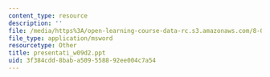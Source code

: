 ```yaml
---
content_type: resource
description: ''
file: /media/https%3A/open-learning-course-data-rc.s3.amazonaws.com/8-02t-electricity-and-magnetism-spring-2005/3f384cdd8baba509558892ee004c7a54_presentati_w09d2.ppt
file_type: application/msword
resourcetype: Other
title: presentati_w09d2.ppt
uid: 3f384cdd-8bab-a509-5588-92ee004c7a54
---
```

